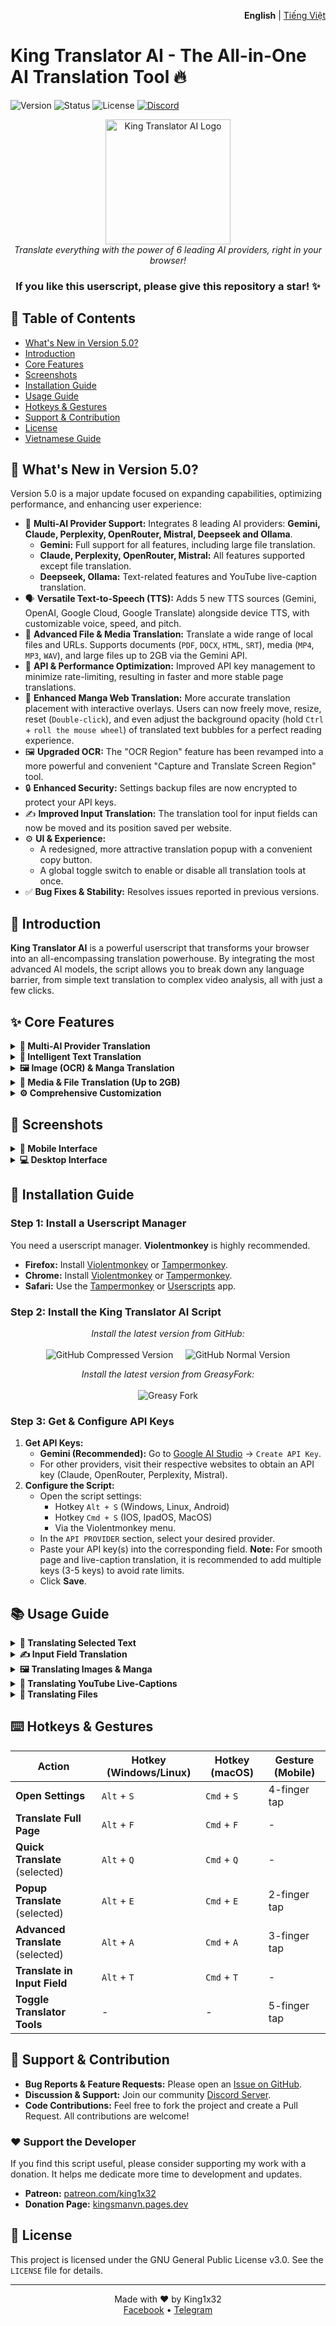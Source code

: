 <p align="right">
  <b>English</b> | <a href="./docs/vi/">Tiếng Việt</a>
</p>

# King Translator AI - The All-in-One AI Translation Tool 🔥

![Version](https://img.shields.io/badge/version-5.3-blue?style=for-the-badge)
![Status](https://img.shields.io/badge/status-active-green?style=for-the-badge)
![License](https://img.shields.io/badge/license-GPL--3.0-orange?style=for-the-badge)
[![Discord](https://img.shields.io/discord/1206126615848554526?style=for-the-badge&logo=discord&label=Discord)](https://discord.gg/8DTwr8QpsM)

<div align="center">
  <img src="https://raw.githubusercontent.com/king1x32/King-Translator-AI/refs/heads/main/icon/kings.jpg" alt="King Translator AI Logo" width="200"/>
  <br>
  <i>Translate everything with the power of 6 leading AI providers, right in your browser!</i>
  <h3>If you like this userscript, please give this repository a star! ✨</h3>
</div>

## 📖 Table of Contents
- [What's New in Version 5.0?](#-whats-new-in-version-50)
- [Introduction](#-introduction)
- [Core Features](#-core-features)
- [Screenshots](#-screenshots)
- [Installation Guide](#-installation-guide)
- [Usage Guide](#-usage-guide)
- [Hotkeys & Gestures](#-hotkeys--gestures)
- [Support & Contribution](#-support--contribution)
- [License](#-license)
- [Vietnamese Guide](README_vi.md)

## 🚀 What's New in Version 5.0?

Version 5.0 is a major update focused on expanding capabilities, optimizing performance, and enhancing user experience:

- 🧠 **Multi-AI Provider Support:** Integrates 8 leading AI providers: **Gemini, Claude, Perplexity, OpenRouter, Mistral, Deepseek and Ollama**.
  - **Gemini:** Full support for all features, including large file translation.
  - **Claude, Perplexity, OpenRouter, Mistral:** All features supported except file translation.
  - **Deepseek, Ollama:** Text-related features and YouTube live-caption translation.
- 🗣️ **Versatile Text-to-Speech (TTS):** Adds 5 new TTS sources (Gemini, OpenAI, Google Cloud, Google Translate) alongside device TTS, with customizable voice, speed, and pitch.
- 📂 **Advanced File & Media Translation:** Translate a wide range of local files and URLs. Supports documents (`PDF`, `DOCX`, `HTML`, `SRT`), media (`MP4`, `MP3`, `WAV`), and large files up to 2GB via the Gemini API.
- 🚀 **API & Performance Optimization:** Improved API key management to minimize rate-limiting, resulting in faster and more stable page translations.
- 🎨 **Enhanced Manga Web Translation:** More accurate translation placement with interactive overlays. Users can now freely move, resize, reset (`Double-click`), and even adjust the background opacity (hold `Ctrl` + `roll the mouse wheel`) of translated text bubbles for a perfect reading experience.
- 🖼️ **Upgraded OCR:** The "OCR Region" feature has been revamped into a more powerful and convenient "Capture and Translate Screen Region" tool.
- 🔒 **Enhanced Security:** Settings backup files are now encrypted to protect your API keys.
- ✍️ **Improved Input Translation:** The translation tool for input fields can now be moved and its position saved per website.
- ⚙️ **UI & Experience:**
  - A redesigned, more attractive translation popup with a convenient copy button.
  - A global toggle switch to enable or disable all translation tools at once.
- ✅ **Bug Fixes & Stability:** Resolves issues reported in previous versions.

## 🌟 Introduction
**King Translator AI** is a powerful userscript that transforms your browser into an all-encompassing translation powerhouse. By integrating the most advanced AI models, the script allows you to break down any language barrier, from simple text translation to complex video analysis, all with just a few clicks.

## ✨ Core Features

<details>
<summary><b>🧠 Multi-AI Provider Translation</b></summary>

- Flexibly choose from 8 leading AI providers: **Google Gemini, Anthropic Claude, Perplexity, OpenRouter, Mistral, Deepseek and Ollama**.
- Leverage the strengths of each model for different translation tasks.
- Smart API key management with automatic rotation to optimize performance and avoid rate-limits.
</details>

<details>
<summary><b>📝 Intelligent Text Translation</b></summary>

- **Quick Translation:** Instantly translate selected text.
- **Popup Translation:** A modern popup interface displaying the original text, phonetic transcription (IPA/Pinyin), and translation.
- **Advanced Translation:** Deeper vocabulary and context analysis.
- **Input Field Translation:** Automatically translate text within input fields and textareas as you type.
- **Full Page Translation:** Translate entire web pages with the option to exclude specific elements.
- **YouTube Live-Caption Translation:** Real-time translation of YouTube video subtitles, with bilingual display support.
</details>

<details>
<summary><b>🖼️ Image (OCR) & Manga Translation</b></summary>

- **Capture and Translate Screen Region:** Drag your mouse to select and translate any content on your screen.
- **Web Image Translation:** Click on any image on a webpage to translate its embedded text.
- **Image File Translation:** Upload an image file from your computer to translate it.
- **Specialized Manga Translation:** Automatically detects and translates speech bubbles in comics, allowing you to move and resize the translated text overlays.
</details>

<details>
<summary><b>🎵 Media & File Translation (Up to 2GB)</b></summary>

- **Audio/Video File Translation:** Upload media files (MP3, MP4, WAV, WEBM...) to get transcripts and translations.
- **Large File Support (Gemini API):** Translate documents and media files up to 2GB.
- **Direct URL Translation (Gemini):** Paste a file link to translate without downloading.
- **Document Translation:** Supports PDF, HTML, SRT, VTT, JSON, MD, and more.
</details>

<details>
<summary><b>⚙️ Comprehensive Customization</b></summary>

- **Custom Prompts:** Full control to modify the prompts sent to the AI for each translation task.
- **Interface:** Light/Dark mode, customizable font size, and popup width.
- **Display Modes:** Choose between "Translation Only," "Parallel (Bilingual)," and "Language Learning" (Original + Phonetics + Translation).
- **Hotkeys & Gestures:** Set up custom keyboard shortcuts and touch gestures for mobile devices.
- **Cache Management:** Enable/disable and customize caching to speed up subsequent translations.
- **Backup & Restore:** Easily export/import all your settings with an encrypted file.
</details>

## 📸 Screenshots

<details>
<summary><b>📱 Mobile Interface</b></summary>
<div style="display: flex; flex-wrap: wrap; justify-content: space-around;">
  <img src="https://i.imgur.com/7pi9USr.jpeg" width="45%" alt="Mobile 1" />
  <img src="https://i.imgur.com/3ksRC8R.jpeg" width="45%" alt="Mobile 2" />
  <img src="https://i.imgur.com/Wu5jXLv.jpeg" width="45%" alt="Mobile 3" />
  <img src="https://i.imgur.com/Bcy8QIu.jpeg" width="45%" alt="Mobile 4" />
</div>
</details>

<details>
<summary><b>💻 Desktop Interface</b></summary>
<div style="display: flex; flex-wrap: wrap; justify-content: space-around;">
  <img src="https://i.imgur.com/tZ5NqOG.jpeg" width="45%" alt="PC 1" />
  <img src="https://i.imgur.com/esxZv9N.jpeg" width="45%" alt="PC 2" />
  <img src="https://i.imgur.com/4tTFvZW.jpeg" width="45%" alt="PC 3" />
  <img src="https://i.imgur.com/gIExWnd.jpeg" width="45%" alt="PC 4" />
</div>
</details>

## 🔧 Installation Guide

### Step 1: Install a Userscript Manager
You need a userscript manager. **Violentmonkey** is highly recommended.

- **Firefox:** Install [Violentmonkey](https://addons.mozilla.org/en-US/firefox/addon/violentmonkey/) or [Tampermonkey](https://addons.mozilla.org/en-US/firefox/addon/tampermonkey/).
- **Chrome:** Install [Violentmonkey](https://chromewebstore.google.com/detail/violentmonkey/jinjaccalgkegednnccohejagnlnfdag) or [Tampermonkey](https://chromewebstore.google.com/detail/tampermonkey/dhdgffkkebhmkfjojejmpbldmpobfkfo).
- **Safari:** Use the [Tampermonkey](https://www.tampermonkey.net/index.php?browser=safari) or [Userscripts](https://apps.apple.com/us/app/userscripts/id1463298887) app.

### Step 2: Install the King Translator AI Script

<p align="center">
  <i>Install the latest version from GitHub:</i>
  <br><br>
  <a href="https://raw.githubusercontent.com/king1x32/compiledUserscripts/release/release/KingTranslatorAI.user.js" style="text-decoration:none;">
    <img src="https://img.shields.io/badge/Compressed_Version-Fast_&_Light-blueviolet?style=for-the-badge&logo=github" alt="GitHub Compressed Version">
  </a>
     
  <a href="https://raw.githubusercontent.com/king1x32/King-Translator-AI/refs/heads/main/King-Translator-AI.user.js" style="text-decoration:none;">
    <img src="https://img.shields.io/badge/Normal_Version-Source_Code-blue?style=for-the-badge&logo=github" alt="GitHub Normal Version">
  </a>
</p>

<p align="center">
  <i>Install the latest version from GreasyFork:</i>
  <br><br>
  <a href="https://greasyfork.org/en/scripts/529348-king-translator-ai" style="text-decoration:none;">
    <img src="https://img.shields.io/badge/GreasyFork-Source_Code-bluegray?style=for-the-badge" alt="Greasy Fork">
  </a>
</p>

### Step 3: Get & Configure API Keys
1. **Get API Keys:**
   - **Gemini (Recommended):** Go to [Google AI Studio](https://makersuite.google.com/app/apikey) -> `Create API Key`.
   - For other providers, visit their respective websites to obtain an API key (Claude, OpenRouter, Perplexity, Mistral).
2. **Configure the Script:**
   - Open the script settings:
      - Hotkey `Alt + S` (Windows, Linux, Android)
      - Hotkey `Cmd + S` (IOS, IpadOS, MacOS)
      - Via the Violentmonkey menu.
   - In the `API PROVIDER` section, select your desired provider.
   - Paste your API key(s) into the corresponding field. **Note:** For smooth page and live-caption translation, it is recommended to add multiple keys (3-5 keys) to avoid rate limits.
   - Click **Save**.

## 📚 Usage Guide

<details>
<summary><b>📝 Translating Selected Text</b></summary>

1. Highlight any text with your mouse.
2. A small translation button will appear.
3. **Interact with the button:**
   - **Single Click:** Popup translation (default).
   - **Double Click:** Quick translation (displays inline).
   - **Click and Hold:** Advanced translation (deeper analysis).
   (These actions are customizable in the settings)
</details>

<details>
<summary><b>✍️ Input Field Translation</b></summary>

- Automatically displays a compact translation tool inside active input fields (chat boxes, comment sections, etc.).
- Quickly translate the content you're writing to the target language (via the 🌐 button) or back to the source language (via the 🔄 button).
- Use the `Alt + T` hotkey for instant translation.
- **(New in v5.0)** The tool's position is now draggable and its location is saved per website.
</details>

<details>
<summary><b>🖼️ Translating Images & Manga</b></summary>

- **Translate Screen Region:**
  1. Open the Tools Menu (⚙️ icon in the bottom-right corner) -> `OCR Region Trans`.
  2. Drag your mouse to select the area of the screen you want to translate.
- **Translate Web Images:**
  1. Open the Tools Menu -> `Web Image Trans`.
  2. Hover over images; a blue border will highlight the selectable image.
  3. Click the image to translate its content.
- **Translate Manga:**
  1. Open the Tools Menu -> `Manga Web Trans`.
  2. Click on a comic/manga panel.
  3. The script will automatically detect and translate speech bubbles with interactive overlays:
     - **Move & Resize:** Drag the overlays to your desired position or resize them for better visibility.
     - **Reset Position:** Double-click any customized overlay to instantly reset it to its original position.
     - **Adjust Opacity:** Hover your cursor over a text bubble, hold `Ctrl`, and `roll the mouse wheel` to change the background's transparency.
</details>

<details>
<summary><b>🎵 Translating YouTube Live-Captions</b></summary>

1. Open a YouTube video that has subtitles.
2. A translation button with the script's logo will appear on the video control bar.
3. Click this button to toggle real-time subtitle translation.
</details>

<details>
<summary><b>📂 Translating Files</b></summary>

- **Standard File Translation (Processes locally):**
  1. Open the Tools Menu -> `File Translate`.
  2. Select a file from your computer.
  3. The translated file will be downloaded automatically.
  - **Supported Formats:** `PDF`, `HTML`, `SRT`, `VTT`, `JSON`, `MD` (Markdown), `TXT`.

- **VIP File Translation (via API - Gemini Recommended):**
  1. Open the Tools Menu -> `Translate VIP`.
  2. Choose to upload a file or paste a file URL.
  3. The translation is displayed in a popup. This method supports files up to 2GB.
  - **Supported Document Formats:** `PDF`, `DOCX`, `PPTX`, `XLSX`, `CSV`, and more.
  - **Supported Media Formats:** All common image (`JPG`, `PNG`, `WEBP`), audio (`MP3`, `WAV`, `M4A`), and video (`MP4`, `WEBM`, `MOV`) formats.
</details>

## ⌨️ Hotkeys & Gestures

| Action | Hotkey (Windows/Linux) | Hotkey (macOS) | Gesture (Mobile) |
|---|---|---|---|
| **Open Settings** | `Alt` + `S` | `Cmd` + `S` | 4-finger tap |
| **Translate Full Page** | `Alt` + `F` | `Cmd` + `F` | - |
| **Quick Translate** (selected) | `Alt` + `Q` | `Cmd` + `Q` | - |
| **Popup Translate** (selected) | `Alt` + `E` | `Cmd` + `E` | 2-finger tap |
| **Advanced Translate** (selected)| `Alt` + `A` | `Cmd` + `A` | 3-finger tap |
| **Translate in Input Field** | `Alt` + `T` | `Cmd` + `T` | - |
| **Toggle Translator Tools** | - | - | 5-finger tap |

## 🤝 Support & Contribution

- **Bug Reports & Feature Requests:** Please open an [Issue on GitHub](https://github.com/king1x32/King-Translator-AI/issues).
- **Discussion & Support:** Join our community [Discord Server](https://discord.gg/8DTwr8QpsM).
- **Code Contributions:** Feel free to fork the project and create a Pull Request. All contributions are welcome!

### ❤️ Support the Developer
If you find this script useful, please consider supporting my work with a donation. It helps me dedicate more time to development and updates.

- **Patreon:** [patreon.com/king1x32](https://www.patreon.com/c/king1x32/membership)
- **Donation Page:** [kingsmanvn.pages.dev](https://kingsmanvn.pages.dev/)

## 📄 License
This project is licensed under the GNU General Public License v3.0. See the `LICENSE` file for details.

---

<div align="center">
  Made with ❤️ by King1x32
  <br>
  <a href="https://facebook.com/king1x32">Facebook</a> •
  <a href="https://t.me/king1x32">Telegram</a>
</div>
